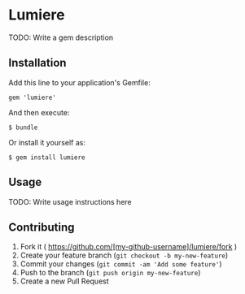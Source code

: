 # Lumiere

TODO: Write a gem description

## Installation

Add this line to your application's Gemfile:

    gem 'lumiere'

And then execute:

    $ bundle

Or install it yourself as:

    $ gem install lumiere

## Usage

TODO: Write usage instructions here

## Contributing

1. Fork it ( https://github.com/[my-github-username]/lumiere/fork )
2. Create your feature branch (`git checkout -b my-new-feature`)
3. Commit your changes (`git commit -am 'Add some feature'`)
4. Push to the branch (`git push origin my-new-feature`)
5. Create a new Pull Request
